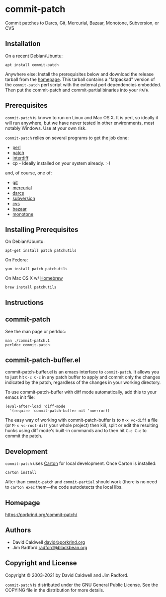 commit-patch
============

Commit patches to Darcs, Git, Mercurial, Bazaar, Monotone, Subversion, or CVS


Installation
------------

On a recent Debian/Ubuntu:

    apt install commit-patch

Anywhere else: Install the prerequisites below and download the release
tarball from the [homepage](https://porkrind.org/commit-patch/). This
tarball contains a "fatpackad" version of the `commit-patch` perl script
with the external perl dependencies embedded. Then put the commit-patch
and commit-partial binaries into your `PATH`.


Prerequisites
-------------

`commit-patch` is known to run on Linux and Mac OS X. It is perl,
so ideally it will run anywhere, but we have never tested in
other environments, most notably Windows. Use at your own risk.

`commit-patch` relies on several programs to get the job done:

- [perl](https://www.perl.org)
- [patch](https://www.gnu.org/software/patch/)
- [interdiff](http://cyberelk.net/tim/software/patchutils/)
- cp - Ideally installed on your system already. :-)

and, of course, one of:

- [git](https://git-scm.com/)
- [mercurial](https://subversion.apache.org/)
- [darcs](http://darcs.net/)
- [subversion](http://subversion.tigris.org/)
- [cvs](https://www.nongnu.org/cvs/)
- [bazaar](https://bazaar.canonical.com/)
- [monotone](https://www.monotone.ca/)

## Installing Prerequisites

On Debian/Ubuntu:

    apt-get install patch patchutils

On Fedora:

    yum install patch patchutils

On Mac OS X w/ [Homebrew](https://brew.sh)

    brew install patchutils


Instructions
------------

## commit-patch

See the man page or perldoc:

    man ./commit-patch.1
    perldoc commit-patch


## commit-patch-buffer.el

commit-patch-buffer.el is an emacs interface to `commit-patch`. It
allows you to just hit `C-c C-c` in any patch buffer to apply and commit
only the changes indicated by the patch, regardless of the changes in
your working directory.

To use commit-patch-buffer with diff mode automatically, add this to
your emacs init file:

    (eval-after-load 'diff-mode
      '(require 'commit-patch-buffer nil 'noerror))

The easy way of working with commit-patch-buffer is to `M-x vc-diff` a
file (or `M-x vc-root-diff` your whole project) then kill, split or edit
the resulting hunks using diff mode's built-in commands and to then hit
`C-c C-c` to commit the patch.


Development
-----------

`commit-patch` uses [Carton](https://github.com/perl-carton/carton) for
local development. Once Carton is installed:

    carton install

After than `commit-patch` and `commit-partial` should work (there is no
need to `carton exec` them—the code autodetects the local libs.


Homepage
--------
https://porkrind.org/commit-patch/

Authors
-------
- David Caldwell <david@porkrind.org>
- Jim Radford <radford@blackbean.org>

Copyright and License
---------------------
Copyright © 2003-2021 by David Caldwell and Jim Radford.

`commit-patch` is distributed under the GNU General Public
License. See the COPYING file in the distribution for more
details.
